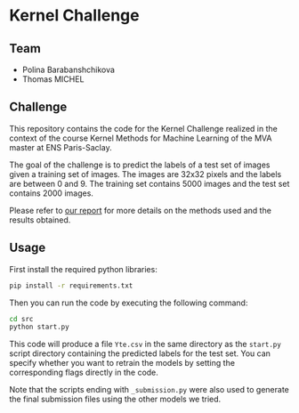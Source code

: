 # Kernel Challenge

## Team

- Polina Barabanshchikova
- Thomas MICHEL

## Challenge

This repository contains the code for the Kernel Challenge realized in the context of the course Kernel Methods for Machine Learning of the MVA master at ENS Paris-Saclay.

The goal of the challenge is to predict the labels of a test set of images given a training set of images. The images are 32x32 pixels and the labels are between 0 and 9. The training set contains 5000 images and the test set contains 2000 images.

Please refer to [our report](report.pdf) for more details on the methods used and the results obtained.

## Usage

First install the required python libraries:
```bash
pip install -r requirements.txt
```

Then you can run the code by executing the following command:
```bash
cd src
python start.py
```
This code will produce a file `Yte.csv` in the same directory as the `start.py` script directory containing the predicted labels for the test set. You can specify whether you want to retrain the models by setting the corresponding flags directly in the code.

Note that the scripts ending with `_submission.py` were also used to generate the final submission files using the other models we tried.